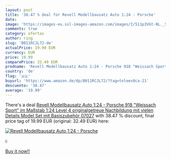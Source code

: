 ```yaml
---
layout: post
title: '38.47 % deal for Revell Modellbausatz Auto 1:24 - Porsche'
date: 
image: 'https://images-eu.ssl-images-amazon.com/images/I/511p3VGt-NL._SL200_.jpg'
comments: true
category: ofertas
author: ring
slug: 'B011RCJL72-de'
actualPrice: 19.99 EUR
currency: EUR
price: 19.99
comparePrice: 32.49 EUR
prodname: 'Revell Modellbausatz Auto 1:24 - Porsche 918 "Weissach Sport" im Maßstab 1:24  Level 4  originalgetreue Nachbildung mit vielen Details    Model Set mit Basiszubehör  07027'
country: 'de'
flag: '🇩🇪'
buyurl: 'https://www.amazon.de/dp/B011RCJL72/?tag=tolees0ca-21'
descuento: '38.47'
average: '19.99'
---
```


There's a deal [Revell Modellbausatz Auto 1:24 - Porsche 918 "Weissach Sport" im Maßstab 1:24  Level 4  originalgetreue Nachbildung mit vielen Details    Model Set mit Basiszubehör  07027](https://www.amazon.de/dp/B011RCJL72/?tag=tolees0ca-21)  with  38.47 % discount, final price tag of  19.99 EUR (original: 32.49 EUR) here:

[![Revell Modellbausatz Auto 1:24 - Porsche](https://images-eu.ssl-images-amazon.com/images/I/511p3VGt-NL._SL200_.jpg)](https://www.amazon.de/dp/B011RCJL72/?tag=tolees0ca-21)

ℹ️:


[Buy it now!!](https://www.amazon.de/dp/B011RCJL72/?tag=tolees0ca-21)
